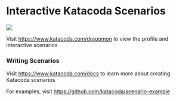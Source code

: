 # Interactive Katacoda Scenarios

[![](http://shields.katacoda.com/katacoda/dragomon/count.svg)](https://www.katacoda.com/dragomon "Get your profile on Katacoda.com")

Visit https://www.katacoda.com/dragomon to view the profile and interactive scenarios

### Writing Scenarios
Visit https://www.katacoda.com/docs to learn more about creating Katacoda scenarios

For examples, visit https://github.com/katacoda/scenario-example
